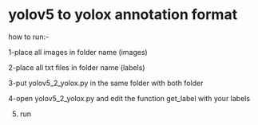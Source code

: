 # yolov5 to yolox annotation format
how to run:-

1-place all images in folder name (images)

2-place all txt files in folder name (labels)

3-put yolov5_2_yolox.py  in the same folder with both folder

4-open yolov5_2_yolox.py and edit the function get_label with your labels

5. run
